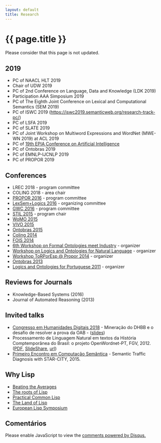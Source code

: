 ```yaml
---
layout: default
title: Research 
---
```


# {{ page.title }}

Please consider that this page is not updated.

## 2019 

- PC of NAACL HLT 2019
- Chair of UDW 2019
- PC of 2nd Conference on Language, Data and Knowledge (LDK 2019)
- Participation AAA Simposium 2019
- PC of The Eighth Joint Conference on Lexical and Computational Semantics (SEM 2019)
- PC of ISWC 2019 (https://iswc2019.semanticweb.org/research-track-pc/)
- PC of LSFA 2019
- PC of SLATE 2019
- PC of Joint Workshop on Multiword Expressions and WordNet (MWE-WN 2019) at ACL 2019
- PC of [19th EPIA Conference on Artificial Intelligence](https://epia2019.utad.pt/index.php/83-thematic-tracks/109-tema)
- PC of Ontobras 2019
- PC of EMNLP-IJCNLP 2019
- PC of PROPOR 2019

## Conferences

- LREC 2018 - program committee
- COLING 2018 - area chair
- [PROPOR 2016](http://propor2016.di.fc.ul.pt) - program committee
- [LexSem+Logics 2016](http://propor2016.di.fc.ul.pt/?page_id=385) -  organizing committee
- [GWC 2016](http://gwc2016.racai.ro) - program committee
- [STIL 2015](http://bracis2015.imd.ufrn.br) - program chair
- [WoMO 2015](http://www.iaoa.org/jowo/womo2015/#pc)
- [VIVO 2015](http://vivoconference.org)
- [Ontobras 2015](http://www.ime.usp.br/~ontobras/)
- [Coling 2014](http://www.coling-2014.org)
- [FOIS 2014](http://fois2014.inf.ufes.br)
- [6th Workshop on Formal Ontologies meet Industry](http://emap.fgv.br/fomi-2014/) - organizer
- [Workshop on Logics and Ontologies for Natural Language](http://emap.fgv.br/logonto-2014/) - organizer
- [Workshop ToRPorEsp @ Propor 2014](https://sites.google.com/site/torporesp/) - organizer
- [Ontobras 2013](http://ontobras.eci.ufmg.br/en)
- [Logics and Ontologies for Portuguese 2011](http://emap.fgv.br/logonto-2011/) - organizer

## Reviews for Journals

- Knowledge-Based Systems (2016)
- Journal of Automated Reasoning (2013)

## Invited talks

- [Congresso em Humanidades Digitais 2018](http://eventos.fgv.br/en/hdrio2018) - Mineração do DHBB e o
  desafio de resolver a prova da OAB -
  ([slides](/files/slides-KR-hdrio-2018.pdf))
- Processamento de Linguagem Natural em textos da História
  Comptemporânea do Brasil: o projeto OpenWordnet-PT,
  FGV, 2012. ([PDF](/files/cpdoc-2012-slides.pdf),
  [SlideShare](http://goo.gl/VelVo),
  [url](http://cpdoc.fgv.br/noticias/eventos/03102012))
- [Primeiro Encontro em Computação Semântica](http://compsem.github.io) -
  Semantic Traffic Diagnosis with STAR-CITY, 2015.

## Why Lisp

- [Beating the Averages](http://www.paulgraham.com/avg.html)
- [The roots of Lisp](http://www.paulgraham.com/rootsoflisp.html)
- [Practical Common Lisp](http://www.gigamonkeys.com/book/)
- [The Land of Lisp](http://landoflisp.com/)
- [European Lisp Symposium](http://european-lisp-symposium.org/)

  
## Comentários
  
<div id="disqus_thread"></div>
<script type="text/javascript">
    var disqus_shortname = 'arademaker'; 
    (function() {
        var dsq = document.createElement('script'); dsq.type = 'text/javascript'; dsq.async = true;
        dsq.src = 'http://' + disqus_shortname + '.disqus.com/embed.js';
        (document.getElementsByTagName('head')[0] || document.getElementsByTagName('body')[0]).appendChild(dsq);
    })();
</script>
<noscript>Please enable JavaScript to view the <a href="http://disqus.com/?ref_noscript">comments powered by Disqus.</a></noscript>

